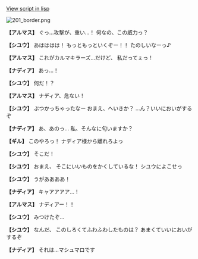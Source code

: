 [View script in lisp](../scripts/100402023.txt)

![201_border.png](../images/backgrounds/201_border.png)

**【アルマス】**
ぐっ…攻撃が、重い…！
何なの、この威力っ？

**【シユウ】**
あはははは！
もっともっといくぞー！！
たのしいなーっ♪

**【アルマス】**
これがカルマキラーズ…だけど、
私だってぇっ！

**【ナディア】**
あっ…！

**【シユウ】**
何だ！？

**【アルマス】**
ナディア、危ない！

**【シユウ】**
ぶつかっちゃったなー
おまえ、へいきか？
…ん？いいにおいがするぞ

**【ナディア】**
あ、あのっ…
私、そんなに匂いますか？

**【ギル】**
このやろっ！
ナディア様から離れろよっ

**【シユウ】**
そこだ！

**【シユウ】**
おまえ、
そこにいいものをかくしているな！
シユウによこせっ

**【シユウ】**
うがああああ！

**【ナディア】**
キャアアアア…！

**【アルマス】**
ナディアー！！

**【シユウ】**
みつけたぞ…

**【シユウ】**
なんだ、
このしろくてふわふわしたものは？
あまくていいにおいがするぞ

**【ナディア】**
それは…マシュマロです
